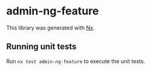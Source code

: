 # admin-ng-feature

This library was generated with [Nx](https://nx.dev).

## Running unit tests

Run `nx test admin-ng-feature` to execute the unit tests.
